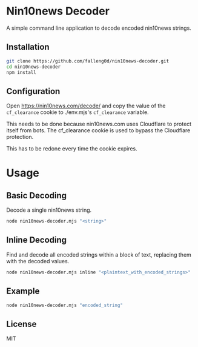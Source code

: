 # Nin10news Decoder

A simple command line application to decode encoded nin10news strings.

## Installation

```sh
git clone https://github.com/falleng0d/nin10news-decoder.git
cd nin10news-decoder
npm install
```

## Configuration

Open https://nin10news.com/decode/ and copy the value of the `cf_clearance` cookie
to ./env.mjs's `cf_clearance` variable.

This needs to be done because nin10news.com uses Cloudflare to protect itself
from bots. The cf_clearance cookie is used to bypass the Cloudflare protection.

This has to be redone every time the cookie expires.

# Usage

## Basic Decoding

Decode a single nin10news string.

```sh
node nin10news-decoder.mjs "<string>"
```

## Inline Decoding

Find and decode all encoded strings within a block of text, replacing them with the decoded values.

```sh
node nin10news-decoder.mjs inline "<plaintext_with_encoded_strings>"
```

## Example

```sh
node nin10news-decoder.mjs "encoded_string"
```

## License

MIT
